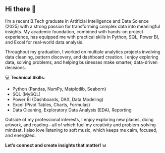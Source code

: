 ## Hi there 👋

I’m a recent B.Tech graduate in Artificial Intelligence and Data Science (2025) with a strong passion for transforming complex data into meaningful insights. My academic foundation, combined with hands-on project experience, has equipped me with practical skills in Python, SQL, Power BI, and Excel for real-world data analysis.

Throughout my graduation, I worked on multiple analytics projects involving data cleaning, pattern discovery, and dashboard creation. I enjoy exploring data, solving problems, and helping businesses make smarter, data-driven decisions.

💻 **Technical Skills**:
- Python (Pandas, NumPy, Matplotlib, Seaborn)
- SQL (MySQL)
- Power BI (Dashboards, DAX, Data Modeling)
- Excel (Pivot Tables, Charts, Formulas)
- Data Cleaning, Exploratory Data Analysis (EDA), Reporting

Outside of my professional interests, I enjoy exploring new places, doing artwork, and reading—all of which fuel my creativity and problem-solving mindset. I also love listening to soft music, which keeps me calm, focused, and energized.

**Let’s connect and create insights that matter!** 📊
